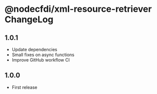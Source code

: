 # @nodecfdi/xml-resource-retriever ChangeLog

## 1.0.1
- Update dependencies
- Small fixes on async functions
- Improve GitHub workflow CI

## 1.0.0

- First release
